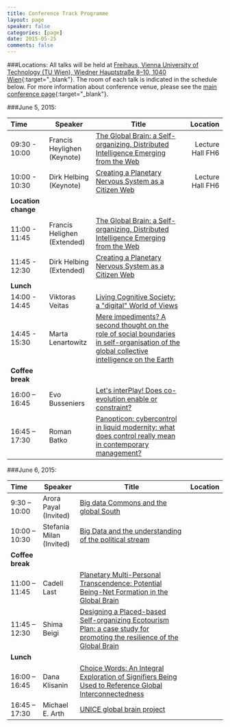 ```yaml
---
title: Conference Track Programme
layout: page
speaker: false
categories: [page]
date: 2015-05-25
comments: false
---
```


###Locations:
All talks will be held at [Freihaus, Vienna University of Technology (TU Wien), Wiedner Hauptstraße 8–10, 1040 Wien](https://www.google.be/maps/place/Wiedner+Hauptstra%C3%9Fe+8-10,+Vienna+University+of+Technology,+1040+Wien,+Austria/@48.1987104,16.3675761,17z/data=!3m1!4b1!4m2!3m1!1s0x476d07830d15fc5d:0x84d23ef9c23ca958?hl=en){:target="_blank"}. The room of each talk is indicated in the schedule below. For more information about conference venue, please see the  [main conference page](http://summit.is4is.org/?p=405){:target="_blank"}.

###June 5, 2015:

|Time|Speaker|Title|Location|
|:---|---|---|---:|
|09:30 - 10:00|Francis Heylighen <br/>(Keynote)|<a href="{{site.baseurl}}/speakers/francis/">The Global Brain: a Self-organizing, Distributed Intelligence Emerging from the Web</a>|Lecture Hall FH6|
|10:00 - 10:30|Dirk Helbing <br/>(Keynote)|<a href="{{site.baseurl}}/speakers/dirk/">Creating a Planetary Nervous System as a Citizen Web</a>|Lecture Hall FH6|
|<strong>Location change</strong>|
|11:00 - 11:45|Francis Helighen <br/>(Extended)|<a href="{{site.baseurl}}/speakers/francis/">The Global Brain: a Self-organizing, Distributed Intelligence Emerging from the Web</a>|
|11:45 - 12:30|Dirk Helbing <br/>(Extended)|<a href="{{site.baseurl}}/speakers/dirk/">Creating a Planetary Nervous System as a Citizen Web</a>|
|<strong>Lunch</strong>|
|14:00 - 14:45|Viktoras Veitas|<a href="{{site.baseurl}}/speakers/vveitas/">Living Cognitive Society: a "digital" World of Views</a>|
|14:45 - 15:30 |Marta Lenartowitz |<a href="{{site.baseurl}}/speakers/lenartowicz/">Mere impediments? A second thought on the role of social boundaries in self-organisation of the global collective intelligence on the Earth</a>|
|<strong>Coffee break</strong>|
|16:00 – 16:45 |Evo Busseniers |<a href="{{site.baseurl}}/speakers/evo/">Let's interPlay! Does co-evolution enable or constraint?</a>|
|16:45 – 17:30 |Roman Batko |<a href="{{site.baseurl}}/speakers/roman/">Panopticon: cybercontrol in liquid modernity: what does control really mean in contemporary management? </a>|

###June 6, 2015:

|Time|Speaker|Title|Location|
|:---|---|---|---:|
|9:30 – 10:00 |Arora Payal <br/>(Invited) |<a href="{{site.baseurl}}/speakers/arora/">Big data Commons and the global South</a> |
|10:00 – 10:30|Stefania Milan <br/>(Invited)|<a href="{{site.baseurl}}/speakers/milan/">Big Data and the understanding of the political stream</a>|
|<strong>Coffee break</strong>|
|11:00 – 11:45|Cadell Last|<a href="{{site.baseurl}}/speakers/last/">Planetary Multi-Personal Transcendence: Potential Being-Net Formation in the Global Brain</a>|
|11:45 – 12:30|Shima Beigi|<a href="{{site.baseurl}}/speakers/beigi/">Designing a Placed-based Self-organizing Ecotourism Plan: a case study for promoting the resilience of the Global Brain</a>|
|<strong>Lunch</strong>|
|16:00 – 16:45|Dana Klisanin|<a href="{{site.baseurl}}/speakers/danaklisanin/">Choice Words: An Integral Exploration of Signifiers Being Used to Reference Global Interconnectedness</a>|
|16:45 – 17:30|Michael E. Arth|<a href="{{site.baseurl}}/speakers/arth/">UNICE global brain project</a>|

